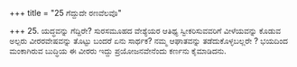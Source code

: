 +++
title = "25 ಗೆದ್ದುದೇ ರಣವೆಲವೊ"

+++
25. ಯದ್ಧವನ್ನು ಗೆದ್ದಿರೇ? ಸುರಸಮೂಹದ ವೇಶ್ಯೆಯರ ಆತಿಥ್ಯ ಸ್ವೀಕರಿಸುವವರಿಗೆ ವೀಳೆಯವನ್ನು ಕೊಡುವ ಅಲ್ಪರು ವೀರರವೇಷವನ್ನು ತೊಟ್ಟು ಬಂದರೆ ಏನು ಸಾರ್ಥಕ?  ನಮ್ಮ ಆಘಾತವನ್ನು ತಡೆದುಕೊಳ್ಳಬಲ್ಲರೇ ? ಭಯದಿಂದ ಮಂಕಾಗಿರುವ ಬುದ್ಧಿಯ ಈ ವೀರರು ಇದ್ದು ಪ್ರಯೋಜನವೇನೆಂದು ಕರ್ಣನು ಕೈಮಾಡಿದನು.